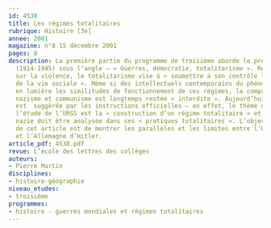 ```yaml
---
id: 4538
title: Les régimes totalitaires
rubrique: Histoire [3e]
annee: 2001
magazine: n°8 15 décembre 2001
pages: 8
description: La première partie du programme de troisième aborde le premier XXe siècle
  (1914-1945) sous l’angle – « Guerres, démocratie, totalitarisme ». Régime fondé
  sur la violence, le totalitarisme vise à « soumettre à son contrôle la totalité
  de la vie sociale ». Même si des intellectuels contemporains du phénomène ont mis
  en lumière les similitudes de fonctionnement de ces régimes, la comparaison entre
  nazisme et communisme est longtemps restée « interdite ». Aujourd’hui, cette comparaison
  est  suggérée par les instructions officielles – en effet, le thème qui doit guider
  l’étude de l’URSS est la « construction d’un régime totalitaire » et l’Allemagne
  nazie doit être analysée dans ses « pratiques totalitaires ». L’objectif principal
  de cet article est de montrer les parallèles et les limites entre l’URSS de Staline
  et l’Allemagne d’Hitler.
article_pdf: 4538.pdf
revue: L’école des lettres des collèges
auteurs:
- Pierre Martin
disciplines:
- histoire-géographie
niveau_etudes:
- troisième
programmes:
- histoire - guerres mondiales et régimes totalitaires
---
```

